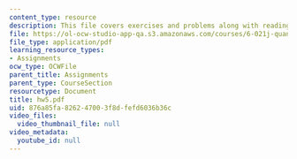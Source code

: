 ```yaml
---
content_type: resource
description: This file covers exercises and problems along with reading and announcements.
file: https://ol-ocw-studio-app-qa.s3.amazonaws.com/courses/6-021j-quantitative-physiology-cells-and-tissues-fall-2004/876a85fa826247003f8dfefd6036b36c_hw5.pdf
file_type: application/pdf
learning_resource_types:
- Assignments
ocw_type: OCWFile
parent_title: Assignments
parent_type: CourseSection
resourcetype: Document
title: hw5.pdf
uid: 876a85fa-8262-4700-3f8d-fefd6036b36c
video_files:
  video_thumbnail_file: null
video_metadata:
  youtube_id: null
---
```

